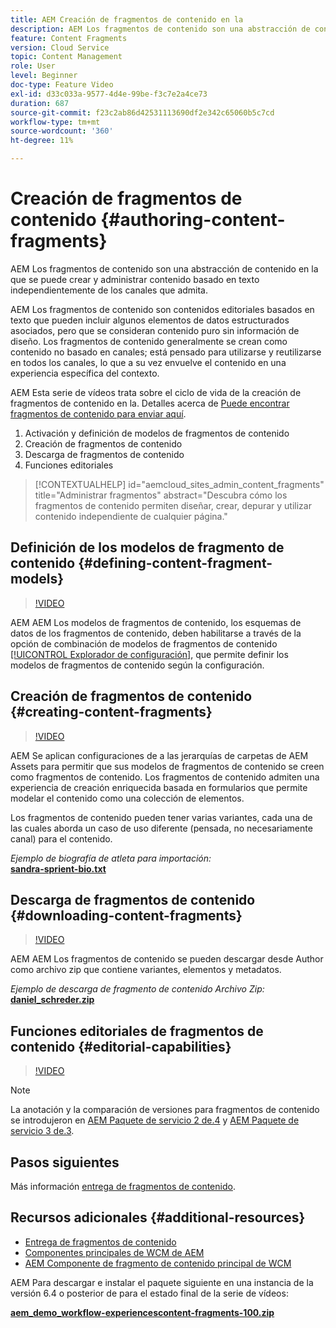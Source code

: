 ```yaml
---
title: AEM Creación de fragmentos de contenido en la
description: AEM Los fragmentos de contenido son una abstracción de contenido en la que se puede crear y administrar contenido basado en texto independientemente de los canales que admita.
feature: Content Fragments
version: Cloud Service
topic: Content Management
role: User
level: Beginner
doc-type: Feature Video
exl-id: d33c033a-9577-4d4e-99be-f3c7e2a4ce73
duration: 687
source-git-commit: f23c2ab86d42531113690df2e342c65060b5c7cd
workflow-type: tm+mt
source-wordcount: '360'
ht-degree: 11%

---
```


# Creación de fragmentos de contenido {#authoring-content-fragments}

AEM Los fragmentos de contenido son una abstracción de contenido en la que se puede crear y administrar contenido basado en texto independientemente de los canales que admita.

AEM Los fragmentos de contenido son contenidos editoriales basados en texto que pueden incluir algunos elementos de datos estructurados asociados, pero que se consideran contenido puro sin información de diseño. Los fragmentos de contenido generalmente se crean como contenido no basado en canales; está pensado para utilizarse y reutilizarse en todos los canales, lo que a su vez envuelve el contenido en una experiencia específica del contexto.

AEM Esta serie de vídeos trata sobre el ciclo de vida de la creación de fragmentos de contenido en la. Detalles acerca de [Puede encontrar fragmentos de contenido para enviar aquí](content-fragments-delivery-feature-video-use.md).

1. Activación y definición de modelos de fragmentos de contenido
2. Creación de fragmentos de contenido
3. Descarga de fragmentos de contenido
4. Funciones editoriales

>[!CONTEXTUALHELP]
>id="aemcloud_sites_admin_content_fragments"
>title="Administrar fragmentos"
>abstract="Descubra cómo los fragmentos de contenido permiten diseñar, crear, depurar y utilizar contenido independiente de cualquier página."

## Definición de los modelos de fragmento de contenido {#defining-content-fragment-models}

>[!VIDEO](https://video.tv.adobe.com/v/22452?quality=12&learn=on)

AEM AEM Los modelos de fragmentos de contenido, los esquemas de datos de los fragmentos de contenido, deben habilitarse a través de la opción de combinación de modelos de fragmentos de contenido [[!UICONTROL Explorador de configuración]](https://experienceleague.adobe.com/docs/experience-manager-cloud-service/implementing/developing/configurations.html?lang=es), que permite definir los modelos de fragmentos de contenido según la configuración.

## Creación de fragmentos de contenido {#creating-content-fragments}

>[!VIDEO](https://video.tv.adobe.com/v/22451?quality=12&learn=on)

AEM Se aplican configuraciones de a las jerarquías de carpetas de AEM Assets para permitir que sus modelos de fragmentos de contenido se creen como fragmentos de contenido. Los fragmentos de contenido admiten una experiencia de creación enriquecida basada en formularios que permite modelar el contenido como una colección de elementos.

Los fragmentos de contenido pueden tener varias variantes, cada una de las cuales aborda un caso de uso diferente (pensada, no necesariamente canal) para el contenido.

*Ejemplo de biografía de atleta para importación:*\
**[sandra-sprient-bio.txt](assets/sandra-sprient-bio.txt)**

## Descarga de fragmentos de contenido {#downloading-content-fragments}

>[!VIDEO](https://video.tv.adobe.com/v/22450?quality=12&learn=on)

AEM AEM Los fragmentos de contenido se pueden descargar desde Author como archivo zip que contiene variantes, elementos y metadatos.

*Ejemplo de descarga de fragmento de contenido Archivo Zip:*\
**[daniel_schreder.zip](assets/daniel_schreder.zip)**

## Funciones editoriales de fragmentos de contenido {#editorial-capabilities}

>[!VIDEO](https://video.tv.adobe.com/v/25891?quality=12&learn=on)

>[!NOTE]
>
> La anotación y la comparación de versiones para fragmentos de contenido se introdujeron en [AEM Paquete de servicio 2 de.4](https://helpx.adobe.com/es/experience-manager/aem-releases-updates.html) y [AEM Paquete de servicio 3 de.3](https://helpx.adobe.com/es/experience-manager/6-3/release-notes/sp3-release-notes.html).

## Pasos siguientes

Más información [entrega de fragmentos de contenido](content-fragments-delivery-feature-video-use.md).

## Recursos adicionales {#additional-resources}

* [Entrega de fragmentos de contenido](content-fragments-delivery-feature-video-use.md)
* [Componentes principales de WCM de AEM](https://experienceleague.adobe.com/docs/experience-manager-core-components/using/introduction.html?lang=es)
* [AEM Componente de fragmento de contenido principal de WCM](https://experienceleague.adobe.com/docs/experience-manager-core-components/using/components/content-fragment-component.html?lang=es)

AEM Para descargar e instalar el paquete siguiente en una instancia de la versión 6.4 o posterior de para el estado final de la serie de vídeos:

**[aem_demo_workflow-experiencescontent-fragments-100.zip](assets/aem_demo_fluid-experiencescontent-fragments-100.zip)**
